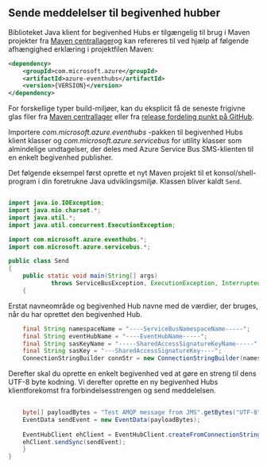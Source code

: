 ## <a name="send-messages-to-event-hubs"></a>Sende meddelelser til begivenhed hubber

Biblioteket Java klient for begivenhed Hubs er tilgængelig til brug i Maven projekter fra [Maven centrallager](https://search.maven.org/#search%7Cga%7C1%7Ca%3A%22azure-eventhubs%22)og kan refereres til ved hjælp af følgende afhængighed erklæring i projektfilen Maven:    

``` XML
<dependency>
    <groupId>com.microsoft.azure</groupId>
    <artifactId>azure-eventhubs</artifactId>
    <version>{VERSION}</version>
</dependency>
```
 
For forskellige typer build-miljøer, kan du eksplicit få de seneste frigivne glas filer fra [Maven centrallager](https://search.maven.org/#search%7Cga%7C1%7Ca%3A%22azure-eventhubs%22) eller fra [release fordeling punkt på GitHub](https://github.com/Azure/azure-event-hubs/releases).  

Importere *com.microsoft.azure.eventhubs* -pakken til begivenhed Hubs klient klasser og *com.microsoft.azure.servicebus* for utility klasser som almindelige undtagelser, der deles med Azure Service Bus SMS-klienten til en enkelt begivenhed publisher. 

Det følgende eksempel først oprette et nyt Maven projekt til et konsol/shell-program i din foretrukne Java udviklingsmiljø. Klassen bliver kaldt ```Send```.     

``` Java

import java.io.IOException;
import java.nio.charset.*;
import java.util.*;
import java.util.concurrent.ExecutionException;

import com.microsoft.azure.eventhubs.*;
import com.microsoft.azure.servicebus.*;

public class Send
{
    public static void main(String[] args) 
            throws ServiceBusException, ExecutionException, InterruptedException, IOException
    {
```

Erstat navneområde og begivenhed Hub navne med de værdier, der bruges, når du har oprettet den begivenhed Hub.

``` Java
    final String namespaceName = "----ServiceBusNamespaceName-----";
    final String eventHubName = "----EventHubName-----";
    final String sasKeyName = "-----SharedAccessSignatureKeyName-----";
    final String sasKey = "---SharedAccessSignatureKey----";
    ConnectionStringBuilder connStr = new ConnectionStringBuilder(namespaceName, eventHubName, sasKeyName, sasKey);
```

Derefter skal du oprette en enkelt begivenhed ved at gøre en streng til dens UTF-8 byte kodning. Vi derefter oprette en ny begivenhed Hubs klientforekomst fra forbindelsesstrengen og send meddelelsen.   

``` Java 
                
    byte[] payloadBytes = "Test AMQP message from JMS".getBytes("UTF-8");
    EventData sendEvent = new EventData(payloadBytes);
    
    EventHubClient ehClient = EventHubClient.createFromConnectionStringSync(connStr.toString());
    ehClient.sendSync(sendEvent);
    }
}

``` 
